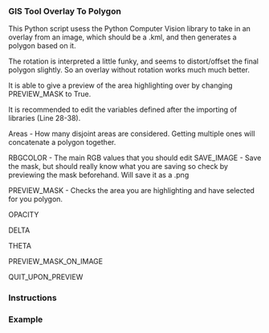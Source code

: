 ### GIS Tool Overlay To Polygon

This Python script usess the Python Computer Vision library to take in an overlay from an image, which should be a .kml, and then generates a polygon based on it.

The rotation is interpreted a little funky, and seems to distort/offset the final polygon slightly. So an overlay without rotation works much much better.


It is able to give a preview of the area highlighting over by changing PREVIEW_MASK to True.

It is recommended to edit the variables defined after the importing of libraries (Line 28-38). 

Areas - How many disjoint areas are considered. Getting multiple ones will concatenate a polygon together. 

RBGCOLOR - The main RGB values that you should edit
SAVE_IMAGE - Save the mask, but should really know what you are saving so check by previewing the mask beforehand. Will save it as a .png

PREVIEW_MASK - Checks the area you are highlighting and have selected for you polygon.

OPACITY

DELTA

THETA

PREVIEW_MASK_ON_IMAGE

QUIT_UPON_PREVIEW


### Instructions


### Example

